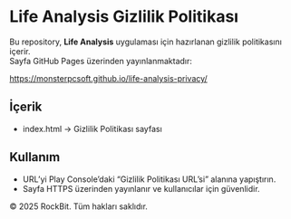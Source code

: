 # Life Analysis Gizlilik Politikası

Bu repository, **Life Analysis** uygulaması için hazırlanan gizlilik politikasını içerir.  
Sayfa GitHub Pages üzerinden yayınlanmaktadır:

https://monsterpcsoft.github.io/life-analysis-privacy/

## İçerik
- index.html → Gizlilik Politikası sayfası

## Kullanım
- URL’yi Play Console’daki “Gizlilik Politikası URL’si” alanına yapıştırın.
- Sayfa HTTPS üzerinden yayınlanır ve kullanıcılar için güvenlidir.

© 2025 RockBit. Tüm hakları saklıdır.
